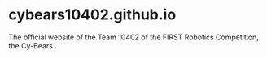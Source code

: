# cybears10402.github.io
The official website of the Team 10402 of the FIRST Robotics Competition, the Cy-Bears.
